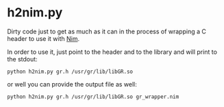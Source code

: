 # h2nim.py

Dirty code just to get as much as it can in the process of wrapping a C header to use it with [Nim](https://https://nim-lang.org/).

In order to use it, just point to the header and to the library and will print to the stdout:
```
python h2nim.py gr.h /usr/gr/lib/libGR.so
```

or well you can provide the output file as well:
```
python h2nim.py gr.h /usr/gr/lib/libGR.so gr_wrapper.nim
```






